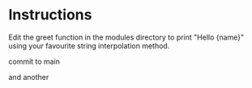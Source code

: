 # Instructions

Edit the greet function in the modules directory to print "Hello {name}" using your favourite string interpolation method.

commit to main

and another